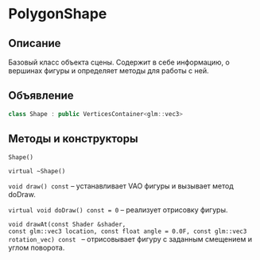 # PolygonShape
## Описание
Базовый класс объекта сцены. Содержит в себе информацию, о вершинах фигуры и определяет методы для работы с ней.

## Объявление
```C++
class Shape : public VerticesContainer<glm::vec3>
```

## Методы и конструкторы
<code class="language-C++">Shape()</code>

<code class="language-C++">virtual ~Shape()</code>

<code class="language-C++">void draw() const</code> – устанавливает VAO фигуры и вызывает метод doDraw.

<code class="language-C++">virtual void doDraw() const = 0</code> – реализует отрисовку фигуры.

<code class="language-C++">void drawAt(const Shader &shader, const glm::vec3 location, const float angle = 0.0F, const glm::vec3 rotation_vec) const </code> – отрисовывает фигуру с заданным смещением и углом поворота.